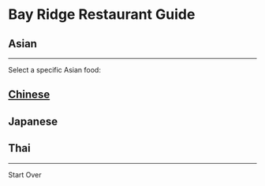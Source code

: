 # Bay Ridge Restaurant Guide
## Asian
---
Select a specific Asian food:
## [Chinese](../chinese.md)
## Japanese
## Thai
---
Start Over